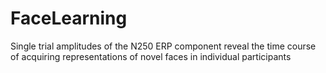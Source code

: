 # FaceLearning
Single trial amplitudes of the N250 ERP component reveal the time course of acquiring representations of novel faces in individual participants
